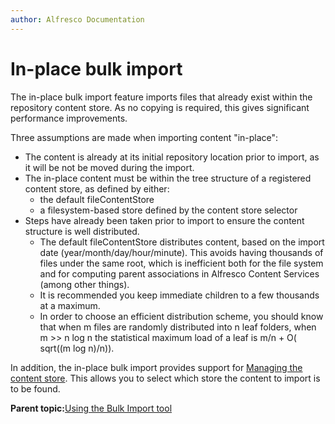 ```yaml
---
author: Alfresco Documentation
---
```


# In-place bulk import

The in-place bulk import feature imports files that already exist within the repository content store. As no copying is required, this gives significant performance improvements.

Three assumptions are made when importing content "in-place":

-   The content is already at its initial repository location prior to import, as it will be not be moved during the import.
-   The in-place content must be within the tree structure of a registered content store, as defined by either:
    -   the default fileContentStore
    -   a filesystem-based store defined by the content store selector
-   Steps have already been taken prior to import to ensure the content structure is well distributed.
    -   The default fileContentStore distributes content, based on the import date \(year/month/day/hour/minute\). This avoids having thousands of files under the same root, which is inefficient both for the file system and for computing parent associations in Alfresco Content Services \(among other things\).
    -   It is recommended you keep immediate children to a few thousands at a maximum.
    -   In order to choose an efficient distribution scheme, you should know that when m files are randomly distributed into n leaf folders, when m \>\> n log n the statistical maximum load of a leaf is m/n + O\( sqrt\(\(m log n\)/n\)\).

In addition, the in-place bulk import provides support for [Managing the content store](store-manage-content.md#). This allows you to select which store the content to import is to be found.

**Parent topic:**[Using the Bulk Import tool](../concepts/Bulk-Import-Tool.md)

